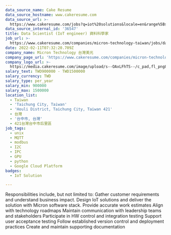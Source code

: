 ```yaml
---
data_source_name: Cake Resume
data_source_hostname: www.cakeresume.com
data_source_url: >-
  https://www.cakeresume.com/jobs?q=iot%20solutions&locale=en&range%5Bsalary_range%5D%5Bmin%5D=1000000
data_source_internal_id: '36547'
title: Data Scientist (IoT engineer) 資料科學家
job_url: >-
  https://www.cakeresume.com/companies/micron-technology-taiwan/jobs/data-scientist-iot-engineer
date: 2022-02-11T07:32:20.709Z
company_name: Micron Technology 台灣美光
company_page_url: 'https://www.cakeresume.com/companies/micron-technology-taiwan'
company_logo_url: >-
  https://media.cakeresume.com/image/upload/s--OAxLFhTS--/c_pad,fl_png8,h_200,w_200/v1599703094/soca7cpy9d8z6sh3ith7.png
salary_text: TWD900000 - TWD1500000
salary_currency: TWD
salary_type: per_year
salary_min: 900000
salary_max: 1500000
location_list:
  - Taiwan
  - 'Taichung City, Taiwan'
  - 'Houli District, Taichung City, Taiwan 421'
  - 台灣
  - '台中市, 台灣'
  - 421台灣台中市后里區
job_tags:
  - unix
  - MQTT
  - modbus
  - I2C
  - IPC
  - GPU
  - python
  - Google Cloud Platform
badges:
  - IoT Solution

---
```


Responsibilities include, but not limited to: Gather customer requirements and understand business impact. Design IoT solutions and deliver the solution with Micron software stack. Provide accurate work estimates Align with technology roadmaps Maintain communication with leadership teams and stakeholders Participate in HW control and integration testing Support user acceptance testing Follow established version control and deployment practices Create and maintain supporting documentation